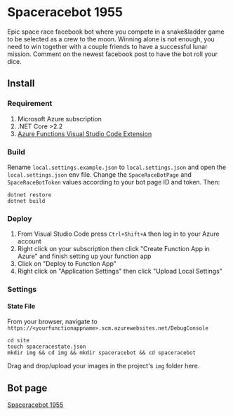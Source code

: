 # Spaceracebot 1955

Epic space race facebook bot where you compete in a snake&ladder game to be selected as a crew to the moon.
Winning alone is not enough, you need to win together with a couple friends to have a successful lunar mission.
Comment on the newest facebook post to have the bot roll your dice.

## Install

### Requirement
1. Microsoft Azure subscription
2. .NET Core >2.2
3. [Azure Functions Visual Studio Code Extension](https://marketplace.visualstudio.com/items?itemName=ms-azuretools.vscode-azurefunctions)

### Build

Rename `local.settings.example.json` to `local.settings.json` and open the `local.settings.json` env file.
Change the `SpaceRaceBotPage` and `SpaceRaceBotToken` values according to your bot page ID and token. Then:

```
dotnet restore
dotnet build
```

### Deploy
1. From Visual Studio Code press `Ctrl+Shift+A` then log in to your Azure account
2. Right click on your subscription then click "Create Function App in Azure" and finish setting up your function app
3. Click on "Deploy to Function App"
4. Right click on "Application Settings" then click "Upload Local Settings"

### Settings
#### State File
From your browser, navigate to `https://<yourfunctionappname>.scm.azurewebsites.net/DebugConsole`

```
cd site
touch spaceracestate.json
mkdir img && cd img && mkdir spaceracebot && cd spaceracebot
```

Drag and drop/upload your images in the project's `img` folder here.

## Bot page

[Spaceracebot 1955](https://www.facebook.com/pg/spaceracebot/)
